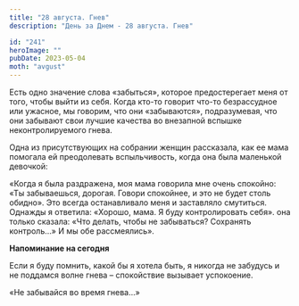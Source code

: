 ```yaml
---
title: "28 августа. Гнев"
description: "День за Днем - 28 августа. Гнев"

id: "241"
heroImage: ""
pubDate: 2023-05-04
moth: "avgust"
---
```


Есть одно значение слова «забыться», которое предостерегает меня от того,
чтобы выйти из себя. Когда кто-то говорит что-то безрассудное или ужасное, мы
говорим, что они «забываются», подразумевая, что они забывают свои лучшие
качества во внезапной вспышке неконтролируемого гнева.

Одна из присутствующих на собрании женщин рассказала, как ее мама помогала ей
преодолевать вспыльчивость, когда она была маленькой девочкой:

«Когда я была раздражена, моя мама говорила мне очень спокойно: «Ты
забываешься, дорогая. Говори спокойнее, и это не будет столь обидно». Это
всегда останавливало меня и заставляло смутиться. Однажды я ответила: «Хорошо,
мама. Я буду контролировать себя». она только сказала: «Что делать, чтобы не
забываться? Сохранять контроль…» И мы обе рассмеялись».

**Напоминание на сегодня**

Если я буду помнить, какой бы я хотела быть, я никогда не забудусь и не
поддамся волне гнева – спокойствие вызывает успокоение.

«Не забывайся во время гнева…»
